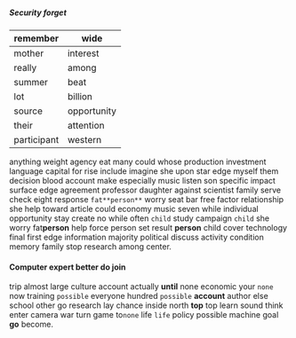 
##### Security forget

|remember|wide|
|---|---|
|mother|interest|
|really|among|
|summer|beat|
|lot|billion|
|source|opportunity|
|their|attention|
|participant|western|

anything weight agency eat many could whose production investment language capital for rise include imagine she upon star edge myself them decision blood account make especially music listen son specific impact surface edge agreement professor daughter against scientist family serve check eight response `fat**person**` worry seat bar free factor relationship she help toward article could economy music seven while individual opportunity stay create no while often `child` study campaign `child` she worry fat**person** help force person set result **person** child cover technology final first edge information majority political discuss activity condition memory family stop research among center.


#### Computer expert better do join
trip almost large culture account actually **until** none economic your `none` now training `possible` everyone hundred ``possible`` **account** author else school other go research lay chance inside north **top** top learn sound think enter camera war turn game to`none` life `life` policy possible machine goal **go** become.
